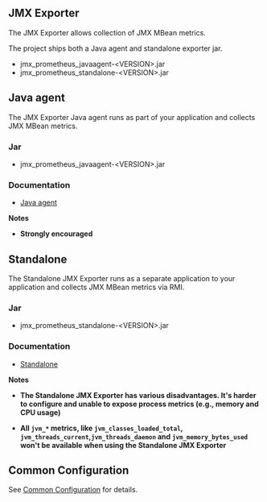 JMX Exporter
---

The JMX Exporter allows collection of JMX MBean metrics.

The project ships both a Java agent and standalone exporter jar.

- jmx_prometheus_javaagent-\<VERSION>.jar
- jmx_prometheus_standalone-\<VERSION>.jar

## Java agent

The JMX Exporter Java agent runs as part of your application and collects JMX MBean metrics.

### Jar

- jmx_prometheus_javaagent-\<VERSION>.jar

### Documentation

- [Java agent](java_agent/README.md)

**Notes**

- **Strongly encouraged**

## Standalone

The Standalone JMX Exporter runs as a separate application to your application and collects JMX MBean metrics via RMI. 

### Jar

- jmx_prometheus_standalone-\<VERSION>.jar

### Documentation

- [Standalone](standalone/README.md)

**Notes**

- **The Standalone JMX Exporter has various disadvantages. It's harder to configure and unable to expose process metrics (e.g., memory and CPU usage)**


- **All `jvm_*` metrics, like `jvm_classes_loaded_total`, `jvm_threads_current`,`jvm_threads_daemon` and `jvm_memory_bytes_used` won't be available when using the Standalone JMX Exporter**

## Common Configuration

See [Common Configuration](COMMON_CONFIGURATION.md) for details.